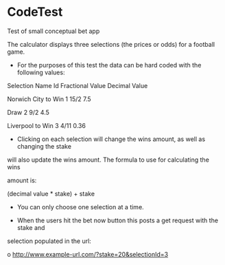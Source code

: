 CodeTest
========

Test of small conceptual bet app



The calculator displays three selections (the prices or odds) for a football game.

- For the purposes of this test the data can be hard coded with the following values:

Selection Name Id Fractional Value Decimal Value

Norwich City to Win 1 15/2 7.5

Draw 2 9/2 4.5

Liverpool to Win 3 4/11 0.36

- Clicking on each selection will change the wins amount, as well as changing the stake 

will also update the wins amount. The formula to use for calculating the wins 

amount is:

 (decimal value * stake) + stake 

- You can only choose one selection at a time.

- When the users hit the bet now button this posts a get request with the stake and 

selection populated in the url: 

o http://www.example-url.com/?stake=20&selectionId=3

